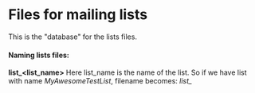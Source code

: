# Files for mailing lists
This is the "database" for the lists files.


#### Naming lists files:
**list_<list_name>**
Here list_name is the name of the list.
So if we have list with name *MyAwesomeTestList*, filename becomes: *list_<MyAwesomeTestList>*
